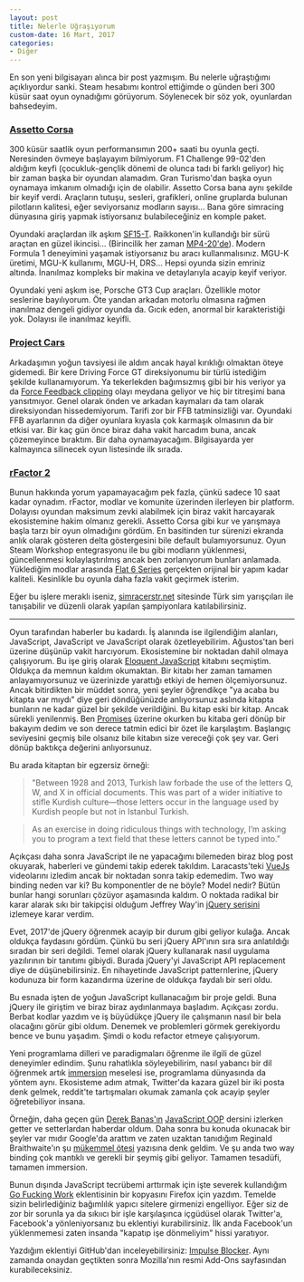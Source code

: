 ```yaml
---
layout: post
title: Nelerle Uğraşıyorum
custom-date: 16 Mart, 2017
categories: 
- Diğer
---
```


En son yeni bilgisayarı alınca bir post yazmışım. Bu nelerle uğraştığımı açıklıyordur sanki. Steam hesabımı kontrol ettiğimde o günden beri 300 küsür saat oyun oynadığımı görüyorum. Söylenecek bir söz yok, oyunlardan bahsedeyim. 

### [Assetto Corsa](http://store.steampowered.com/app/244210?l=turkish)

300 küsür saatlik oyun performansımın 200+ saati bu oyunla geçti. Neresinden övmeye başlayayım bilmiyorum. F1 Challenge 99-02'den aldığım keyfi (çocukluk-gençlik dönemi de olunca tadı bi farklı geliyor) hiç bir zaman başka bir oyundan alamadım. Gran Turismo'dan başka oyun oynamaya imkanım olmadığı için de olabilir. Assetto Corsa bana aynı şekilde bir keyif verdi. Araçların tutuşu, sesleri, grafikleri, online gruplarda bulunan pilotların kalitesi, eğer seviyorsanız modların sayısı... Bana göre simracing dünyasına giriş yapmak istiyorsanız bulabileceğiniz en komple paket. 

Oyundaki araçlardan ilk aşkım [SF15-T](https://www.google.com.tr/search?q=md4-20&safe=off&client=safari&rls=en&source=lnms&tbm=isch&sa=X&ved=0ahUKEwjs-4SP7NvSAhWPyRoKHa8JCz4Q_AUICSgC&biw=1280&bih=674#safe=off&tbm=isch&q=sf15-t&*). Raikkonen'in kullandığı bir sürü araçtan en güzel ikincisi... (Birincilik her zaman [MP4-20'de](https://www.google.com.tr/search?q=md4-20&safe=off&client=safari&rls=en&source=lnms&tbm=isch&sa=X&ved=0ahUKEwjs-4SP7NvSAhWPyRoKHa8JCz4Q_AUICSgC&biw=1280&bih=674)). Modern Formula 1 deneyimini yaşamak istiyorsanız bu aracı kullanmalısınız. MGU-K üretimi, MGU-K kullanımı, MGU-H, DRS... Hepsi oyunda sizin emriniz altında. İnanılmaz kompleks bir makina ve detaylarıyla acayip keyif veriyor. 

Oyundaki yeni aşkım ise, Porsche GT3 Cup araçları. Özellikle motor seslerine bayılıyorum. Öte yandan arkadan motorlu olmasına rağmen inanılmaz dengeli gidiyor oyunda da. Gıcık eden, anormal bir karakteristiği yok. Dolayısı ile inanılmaz keyifli. 

### [Project Cars](http://store.steampowered.com/app/234630/)
Arkadaşımın yoğun tavsiyesi ile aldım ancak hayal kırıklığı olmaktan öteye gidemedi. Bir kere Driving Force GT direksiyonumu bir türlü istediğim şekilde kullanamıyorum. Ya tekerlekden bağımsızmış gibi bir his veriyor ya da [Force Feedback clipping](https://www.youtube.com/watch?v=96pEg6QxM88) olayı meydana geliyor ve hiç bir titreşimi bana yansıtmıyor. Genel olarak önden ve arkadan kaymaları da tam olarak direksiyondan hissedemiyorum. Tarifi zor bir FFB tatminsizliği var. Oyundaki FFB ayarlarının da diğer oyunlara kıyasla çok karmaşık olmasının da bir etkisi var. Bir kaç gün önce biraz daha vakit harcadım buna, ancak çözemeyince bıraktım. Bir daha oynamayacağım. Bilgisayarda yer kalmayınca silinecek oyun listesinde ilk sırada. 

### [rFactor 2](http://store.steampowered.com/app/365960/)
Bunun hakkında yorum yapamayacağım pek fazla, çünkü sadece 10 saat kadar oynadım. rFactor, modlar ve komunite üzerinden ilerleyen bir platform. Dolayısı oyundan maksimum zevki alabilmek için biraz vakit harcayarak ekosistemine hakim olmanız gerekli. Assetto Corsa gibi kur ve yarışmaya başla tarzı bir oyun olmadığını gördüm. En basitinden tur sürenizi ekranda anlık olarak gösteren delta göstergesini bile default bulamıyorsunuz. Oyun Steam Workshop entegrasyonu ile bu gibi modların yüklenmesi, güncellenmesi kolaylaştırılmış ancak ben zorlanıyorum bunları anlamada. Yüklediğim modlar arasında [Flat 6 Series](http://www.enduracers.com/flat6rf2.html) gerçekten orijinal bir yapım kadar kaliteli. Kesinlikle bu oyunla daha fazla vakit geçirmek isterim. 

Eğer bu işlere meraklı iseniz, [simracerstr.net](http://www.simracerstr.net) sitesinde Türk sim yarışçıları ile tanışabilir ve düzenli olarak yapılan şampiyonlara katılabilirsiniz. 

---

Oyun tarafından haberler bu kadardı. İş alanında ise ilgilendiğim alanları, JavaScript, JavaScript ve JavaScript olarak özetleyebilirim. Ağustos'tan beri üzerine düşünüp vakit harcıyorum. Ekosistemine bir noktadan dahil olmaya çalışıyorum. Bu işe giriş olarak [Eloquent JavaScript](http://eloquentjavascript.net) kitabını seçmiştim. Oldukça da memnun kaldım okumaktan. Bir kitabı her zaman tamamen anlayamıyorsunuz ve üzerinizde yarattığı etkiyi de hemen ölçemiyorsunuz. Ancak bitirdikten bir müddet sonra, yeni şeyler öğrendikçe "ya acaba bu kitapta var mıydı" diye geri döndüğünüzde anlıyorsunuz aslında kitapta bunların ne kadar güzel bir şekilde verildiğini. Bu kitap eski bir kitap. Ancak sürekli yenilenmiş. Ben [Promises](https://developer.mozilla.org/en-US/docs/Web/JavaScript/Reference/Global_Objects/Promise) üzerine okurken bu kitaba geri dönüp bir bakayım dedim ve son derece tatmin edici bir özet ile karşılaştım. Başlangıç seviyesini geçmiş bile olsanız bile kitabın size vereceği çok şey var. Geri dönüp baktıkça değerini anlıyorsunuz.

Bu arada kitaptan bir egzersiz örneği:

> "Between 1928 and 2013, Turkish law forbade the use of the letters Q, W, and X in official documents. This was part of a wider initiative to stifle Kurdish culture—those letters occur in the language used by Kurdish people but not in Istanbul Turkish.

> As an exercise in doing ridiculous things with technology, I’m asking you to program a text field that these letters cannot be typed into."

Açıkçası daha sonra JavaScript ile ne yapacağımı bilemeden biraz blog post okuyarak, haberleri ve gündemi takip ederek takıldım. Laracasts'teki [VueJs](https://laracasts.com/series/learn-vue-2-step-by-step) videolarını izledim ancak bir noktadan sonra takip edemedim. Two way binding neden var ki? Bu komponentler de ne böyle? Model nedir? Bütün bunlar hangi sorunları çözüyor aşamasında kaldım. O noktada radikal bir karar alarak sıkı bir takipçisi olduğum Jeffrey Way'in [jQuery serisini](https://code.tutsplus.com/courses/30-days-to-learn-jquery) izlemeye karar verdim. 

Evet, 2017'de jQuery öğrenmek acayip bir durum gibi geliyor kulağa. Ancak oldukça faydasını gördüm. Çünkü bu seri jQuery API'ının sıra sıra anlatıldığı sıradan bir seri değildi. Temel olarak jQuery kullanarak nasıl uygulama yazılırının bir tanıtımı gibiydi. Burada jQuery'yi JavaScript API replacement diye de düşünebilirsiniz. En nihayetinde JavaScript patternlerine, jQuery kodunuza bir form kazandırma üzerine de oldukça faydalı bir seri oldu. 

Bu esnada işten de yoğun JavaScript kullanacağım bir proje geldi. Buna jQuery ile giriştim ve biraz biraz aydınlanmaya başladım. Açıkçası zordu. Berbat kodlar yazdım ve iş büyüdükçe jQuery ile çalışmanın nasıl bir bela olacağını görür gibi oldum. Denemek ve problemleri görmek gerekiyordu bence ve bunu yaşadım. Şimdi o kodu refactor etmeye çalışıyorum.

Yeni programlama dilleri ve paradigmaları öğrenme ile ilgili de güzel deneyimler edindim. Şunu rahatlıkla söyleyebilirim, nasıl yabancı bir dil öğrenmek artık [immersion](https://en.wikipedia.org/wiki/Language_immersion) meselesi ise, programlama dünyasında da yöntem aynı. Ekosisteme adım atmak, Twitter'da kazara güzel bir iki posta denk gelmek, reddit'te tartışmaları okumak zamanla çok acayip şeyler öğretebiliyor insana. 

Örneğin, daha geçen gün [Derek Banas'ın](https://www.youtube.com/user/derekbanas) [JavaScript OOP](https://www.youtube.com/watch?v=O8wwnhdkPE4) dersini izlerken getter ve setterlardan haberdar oldum. Daha sonra bu konuda okunacak bir şeyler var mıdır Google'da arattım ve zaten uzaktan tanıdığım Reginald Braithwaite'ın şu [mükemmel ötesi](http://raganwald.com/2015/08/24/ready-get-set-go.html) yazısına denk geldim. Ve şu anda two way binding çok mantıklı ve gerekli bir şeymiş gibi geliyor. Tamamen tesadüfi, tamamen immersion. 

Bunun dışında JavaScript tecrübemi arttırmak için işte severek kullandığım [Go Fucking Work](https://chrome.google.com/webstore/detail/go-fucking-work/hibmkkpfegfiinilnlabbfnjcopdiiig) eklentisinin bir kopyasını Firefox için yazdım. Temelde sizin belirlediğiniz bağımlılık yapıcı sitelere girmenizi engelliyor. Eğer siz de zor bir sorunla ya da sıkııcı bir işle karşılaşınca içgüdüsel olarak Twitter'a, Facebook'a yönleniyorsanız bu eklentiyi kurabilirsiniz. İlk anda Facebook'un yüklenmemesi zaten insanda "kapatıp işe dönmeliyim" hissi yaratıyor. 

Yazdığım eklentiyi GitHub'dan inceleyebilirsiniz: [Impulse Blocker](https://github.com/raicem/impulse-blocker). Aynı zamanda onaydan geçtikten sonra Mozilla'nın resmi Add-Ons sayfasından kurabileceksiniz.